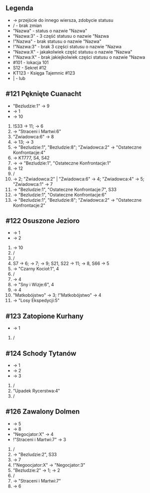 ## Legenda
* -> przejście do innego wiersza, zdobycie statusu
* / - brak zmian
* "Nazwa" - status o nazwie "Nazwa"
* "Nazwa:3" - 3 część statusu o nazwie "Nazwa
* !"Nazwa" - brak statusu o nazwie "Nazwa"
* !"Nazwa:3" - brak 3 części statusu o nazwie "Nazwa
* "Nazwa:X" - jakakolwiek część statusu o nazwie "Nazwa"
* !"Nazwa:X" - brak jakiejkolwiek części statusu o nazwie "Nazwa
* #101 - lokacja 101
* S12 - Sekret #12
* KT123 - Księga Tajemnic #123
* | - lub

## #121 Pęknięte Cuanacht
* "Bezludzie:1" -> 9
* -> 1
* -> 10

1. !S33 -> 11; -> 6
2. -> "Straceni i Martwi:6"
3. "Zwiadowca:6" -> 8
4. -> 13; -> 3
5. -> "Bezludzie:1", "Bezludzie:8"; "Zwiadowca:2" -> "Ostateczne Konfrontacje:4"
6. -> KT777, S4, S42
7. -> -> "Bezludzie:1", "Ostateczne Konfrontacje:1"
8. -> 12
9. /
10. -> 2; "Zwiadowca:2" | "Zwiadowca:6" -> 4; "Zwiadowca:4" -> 5; "Zwiadowca:1" -> 7
11. -> "Bezludzie:1", "Ostateczne Konfrontacje:7", S33
12. -> "Bezludzie:1", "Ostateczne Konfrontacje:6"
13. -> "Bezludzie:1", "Bezludzie:8"; "Zwiadowca:2" -> "Ostateczne Konfrontacje:2"

## #122 Osuszone Jezioro
* -> 1
* -> 2

1. -> 10
2. /
3. /
4. S7 -> 6; -> 7; -> 9; S21, S22 -> 11; -> 8, S66 -> 5
5. -> "Czarny Kocioł:1", 4
6. /
7. -> 4
8. -> "Sny i Wizje:6", 4
9. -> 4
10. "Matkobójstwo" -> 3; !"Matkobójstwo" -> 4
11. -> "Losy Ekspedycji:5"

## #123 Zatopione Kurhany
* -> 1

1. /

## #124 Schody Tytanów
* -> 1
* -> 2
* -> 3

1. /
2. "Upadek Rycerstwa:4"
3. /

## #126 Zawalony Dolmen
* -> 5
* -> 8
* "Negocjator:X" -> 4
* !"Straceni i Martwi:7" -> 3

1. /
2. -> "Bezludzie:2", S33
3. -> 7
4. !"Negoocjator:X" -> "Negocjator:3"
5. "Bezludzie:2" -> 1; -> 2
6. /
7. -> "Straceni i Martwi:7"
8. -> 6
